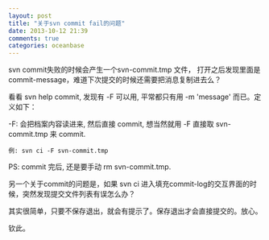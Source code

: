 ```yaml
---
layout: post
title: "关于svn commit fail的问题"
date: 2013-10-12 21:39
comments: true
categories: oceanbase
---
```


  svn commit失败的时候会产生一个svn-commit.tmp 文件， 打开之后发现里面是commit-message，难道下次提交的时候还需要把消息复制进去么？

  看看 svn help commit, 发现有 -F 可以用, 平常都只有用 -m 'message' 而已。定义如下：

  -F: 会把档案内容读进来, 然后直接 commit, 想当然就用 -F 直接取 svn-commit.tmp 来 commit.

    例: svn ci -F svn-commit.tmp

<!-- more -->

  PS: commit 完后, 还是要手动 rm svn-commit.tmp.

  另一个关于commit的问题是，如果 svn ci 进入填充commit-log的交互界面的时候，突然发现提交文件列表有误怎么办？

  其实很简单，只要不保存退出，就会有提示了。保存退出才会直接提交的。放心。

  钦此。

